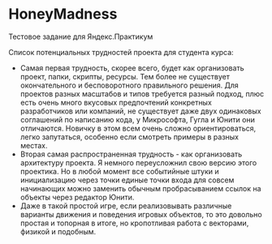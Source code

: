 # HoneyMadness
Тестовое задание для Яндекс.Практикум

Список потенциальных трудностей проекта для студента курса:

- Самая первая трудность, скорее всего, будет как организовать проект, папки, скрипты, ресурсы. Тем более не существует окончательного и бесповоротного правильного решения. Для проектов разных масштабов и типов требуется разный подход, плюс есть очень много вкусовых предпочтений конкретных разработчиков или компаний, не существует даже двух одинаковых соглашений по написанию кода, у Микрософта, Гугла и Юнити они отличаются. Новичку в этом всем очень сложно ориентироваться, легко запутаться, особенно если смотреть примеры в разных местах.
- Вторая самая распространенная трудность - как организовать архитектуру проекта. Я немного переусложнил свою версию этого проектика. Но в любой момент все событийные штуки и инициализацию через точки единые точки входа для совсем начинающих можно заменить обычным пробрасыванием ссылок на объекты через редактор Юнити.
- Даже в такой простой игре, если реализовывать различные варианты движения и поведения игровых объектов, то это довольно простая и топорная в итоге, но кропотливая работа с векторами, физикой и подобным.
